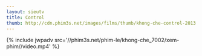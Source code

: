```yaml
---
layout: sieutv
title: Control
thumb: http://cdn.phim3s.net/images/films/thumb/khong-che-control-2013.jpg
---
```

{% include jwpadv src='//phim3s.net/phim-le/khong-che_7002/xem-phim//video.mp4' %}